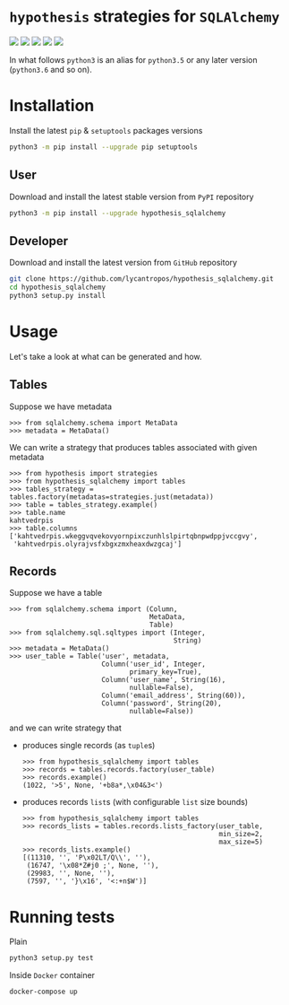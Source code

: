 `hypothesis` strategies for `SQLAlchemy`
========================================

[![](https://travis-ci.org/lycantropos/hypothesis_sqlalchemy.svg?branch=master)](https://travis-ci.org/lycantropos/hypothesis_sqlalchemy "Travis CI")
[![](https://ci.appveyor.com/api/projects/status/6a33c5sfm4gy0iup/branch/master?svg=true)](https://ci.appveyor.com/project/lycantropos/hypothesis-sqlalchemy/branch/master "AppVeyor")
[![](https://codecov.io/gh/lycantropos/hypothesis_sqlalchemy/branch/master/graph/badge.svg)](https://codecov.io/gh/lycantropos/hypothesis_sqlalchemy "Codecov")
[![](https://img.shields.io/github/license/lycantropos/monty.svg)](https://github.com/lycantropos/hypothesis_sqlalchemy/blob/master/LICENSE "License")
[![](https://badge.fury.io/py/hypothesis_sqlalchemy.svg)](https://badge.fury.io/py/hypothesis_sqlalchemy "PyPI")

In what follows `python3` is an alias for `python3.5` or any later
version (`python3.6` and so on).

Installation
============

Install the latest `pip` & `setuptools` packages versions
```bash
python3 -m pip install --upgrade pip setuptools
```

User
----

Download and install the latest stable version from `PyPI` repository
```bash
python3 -m pip install --upgrade hypothesis_sqlalchemy
```

Developer
---------

Download and install the latest version from `GitHub` repository
```bash
git clone https://github.com/lycantropos/hypothesis_sqlalchemy.git
cd hypothesis_sqlalchemy
python3 setup.py install
```

Usage
=====

Let's take a look at what can be generated and how.

Tables
------

Suppose we have metadata
```pydocstring
>>> from sqlalchemy.schema import MetaData 
>>> metadata = MetaData()
```

We can write a strategy that produces tables associated with given metadata
```pydocstring
>>> from hypothesis import strategies
>>> from hypothesis_sqlalchemy import tables
>>> tables_strategy = tables.factory(metadatas=strategies.just(metadata))
>>> table = tables_strategy.example()
>>> table.name
kahtvedrpis
>>> table.columns
['kahtvedrpis.wkeggvqvekovyornpixczunhlslpirtqbnpwdppjvccgvy', 
 'kahtvedrpis.olyrajvsfxbgxzmxheaxdwzgcaj']
```

Records
-------

Suppose we have a table
```pydocstring
>>> from sqlalchemy.schema import (Column,
                                   MetaData,
                                   Table)
>>> from sqlalchemy.sql.sqltypes import (Integer,
                                         String)
>>> metadata = MetaData()
>>> user_table = Table('user', metadata,
                       Column('user_id', Integer,
                              primary_key=True),
                       Column('user_name', String(16),
                              nullable=False),
                       Column('email_address', String(60)),
                       Column('password', String(20),
                              nullable=False))
```
and we can write strategy that
* produces single records (as `tuple`s)
    ```pydocstring
    >>> from hypothesis_sqlalchemy import tables
    >>> records = tables.records.factory(user_table)
    >>> records.example()
    (1022, '>5', None, '+b8a*,\x04&3<')
    ```
* produces records `list`s (with configurable `list` size bounds)
    ```pydocstring
    >>> from hypothesis_sqlalchemy import tables
    >>> records_lists = tables.records.lists_factory(user_table,
                                                     min_size=2,
                                                     max_size=5)
    >>> records_lists.example()
    [(11310, '', 'P\x02LT/Q\\', ''),
     (16747, '\x08*Z#j0 ;', None, ''),
     (29983, '', None, ''), 
     (7597, '', '}\x16', '<:+n$W')]
    ```

Running tests
=============

Plain
```bash
python3 setup.py test
```

Inside `Docker` container
```bash
docker-compose up
```
